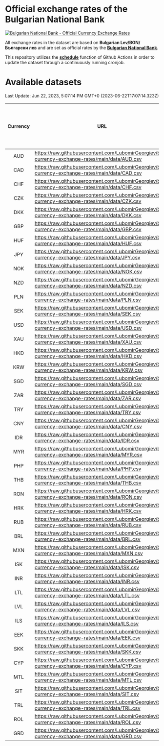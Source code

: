 # Official exchange rates of the Bulgarian National Bank

[![Bulgarian National Bank - Official Currency Exchange Rates](https://github.com/LubomirGeorgiev/bnb-currency-exchange-rates/actions/workflows/update-rates.yml/badge.svg?branch=main)](https://github.com/LubomirGeorgiev/bnb-currency-exchange-rates/actions/workflows/update-rates.yml)

All exchange rates in the dataset are based on **Bulgarian Lev/BGN/Български лев** and are set as official rates by the [**Bulgarian National Bank**](https://www.bnb.bg/Statistics/StExternalSector/StExchangeRates/StERForeignCurrencies/index.htm?toLang=_EN).

This repository utilizes the [**schedule**](https://docs.github.com/en/actions/reference/events-that-trigger-workflows) function of Github Actions in order to update the dataset through a continuously running cronjob.

# Available datasets

<!-- START LINKS (DO NOT EVER FU*ING DELETE THIS COMMENT FOR THE LOVE OF YOUR LIFE!!! IF YOU ARE CURIOS HOW IT WORKS, YOU CAN HAVE A LOOK AT ./src/updateReadme.ts) -->

Last Update: Jun 22, 2023, 5:07:14 PM GMT+0 (2023-06-22T17:07:14.323Z)

| Currency | URL                                                                                             | Number of records | Number of missing days that were filled in |
| :------: | ----------------------------------------------------------------------------------------------- | :---------------: | :----------------------------------------: |
|   AUD    | https://raw.githubusercontent.com/LubomirGeorgiev/bnb-currency-exchange-rates/main/data/AUD.csv |       8665        |                    2683                    |
|   CAD    | https://raw.githubusercontent.com/LubomirGeorgiev/bnb-currency-exchange-rates/main/data/CAD.csv |       8665        |                    2683                    |
|   CHF    | https://raw.githubusercontent.com/LubomirGeorgiev/bnb-currency-exchange-rates/main/data/CHF.csv |       8665        |                    2683                    |
|   CZK    | https://raw.githubusercontent.com/LubomirGeorgiev/bnb-currency-exchange-rates/main/data/CZK.csv |       8665        |                    2683                    |
|   DKK    | https://raw.githubusercontent.com/LubomirGeorgiev/bnb-currency-exchange-rates/main/data/DKK.csv |       8665        |                    2683                    |
|   GBP    | https://raw.githubusercontent.com/LubomirGeorgiev/bnb-currency-exchange-rates/main/data/GBP.csv |       8665        |                    2683                    |
|   HUF    | https://raw.githubusercontent.com/LubomirGeorgiev/bnb-currency-exchange-rates/main/data/HUF.csv |       8665        |                    2683                    |
|   JPY    | https://raw.githubusercontent.com/LubomirGeorgiev/bnb-currency-exchange-rates/main/data/JPY.csv |       8665        |                    2683                    |
|   NOK    | https://raw.githubusercontent.com/LubomirGeorgiev/bnb-currency-exchange-rates/main/data/NOK.csv |       8665        |                    2683                    |
|   NZD    | https://raw.githubusercontent.com/LubomirGeorgiev/bnb-currency-exchange-rates/main/data/NZD.csv |       8665        |                    2683                    |
|   PLN    | https://raw.githubusercontent.com/LubomirGeorgiev/bnb-currency-exchange-rates/main/data/PLN.csv |       8665        |                    2683                    |
|   SEK    | https://raw.githubusercontent.com/LubomirGeorgiev/bnb-currency-exchange-rates/main/data/SEK.csv |       8665        |                    2683                    |
|   USD    | https://raw.githubusercontent.com/LubomirGeorgiev/bnb-currency-exchange-rates/main/data/USD.csv |       8665        |                    2683                    |
|   XAU    | https://raw.githubusercontent.com/LubomirGeorgiev/bnb-currency-exchange-rates/main/data/XAU.csv |       8665        |                    2685                    |
|   HKD    | https://raw.githubusercontent.com/LubomirGeorgiev/bnb-currency-exchange-rates/main/data/HKD.csv |       8363        |                    2592                    |
|   KRW    | https://raw.githubusercontent.com/LubomirGeorgiev/bnb-currency-exchange-rates/main/data/KRW.csv |       8363        |                    2592                    |
|   SGD    | https://raw.githubusercontent.com/LubomirGeorgiev/bnb-currency-exchange-rates/main/data/SGD.csv |       8363        |                    2592                    |
|   ZAR    | https://raw.githubusercontent.com/LubomirGeorgiev/bnb-currency-exchange-rates/main/data/ZAR.csv |       8363        |                    2592                    |
|   TRY    | https://raw.githubusercontent.com/LubomirGeorgiev/bnb-currency-exchange-rates/main/data/TRY.csv |       6845        |                    2122                    |
|   CNY    | https://raw.githubusercontent.com/LubomirGeorgiev/bnb-currency-exchange-rates/main/data/CNY.csv |       6725        |                    2086                    |
|   IDR    | https://raw.githubusercontent.com/LubomirGeorgiev/bnb-currency-exchange-rates/main/data/IDR.csv |       6725        |                    2086                    |
|   MYR    | https://raw.githubusercontent.com/LubomirGeorgiev/bnb-currency-exchange-rates/main/data/MYR.csv |       6725        |                    2086                    |
|   PHP    | https://raw.githubusercontent.com/LubomirGeorgiev/bnb-currency-exchange-rates/main/data/PHP.csv |       6725        |                    2086                    |
|   THB    | https://raw.githubusercontent.com/LubomirGeorgiev/bnb-currency-exchange-rates/main/data/THB.csv |       6725        |                    2086                    |
|   RON    | https://raw.githubusercontent.com/LubomirGeorgiev/bnb-currency-exchange-rates/main/data/RON.csv |       6666        |                    2068                    |
|   HRK    | https://raw.githubusercontent.com/LubomirGeorgiev/bnb-currency-exchange-rates/main/data/HRK.csv |       6551        |                    2029                    |
|   RUB    | https://raw.githubusercontent.com/LubomirGeorgiev/bnb-currency-exchange-rates/main/data/RUB.csv |       6247        |                    1932                    |
|   BRL    | https://raw.githubusercontent.com/LubomirGeorgiev/bnb-currency-exchange-rates/main/data/BRL.csv |       5757        |                    1791                    |
|   MXN    | https://raw.githubusercontent.com/LubomirGeorgiev/bnb-currency-exchange-rates/main/data/MXN.csv |       5757        |                    1791                    |
|   ISK    | https://raw.githubusercontent.com/LubomirGeorgiev/bnb-currency-exchange-rates/main/data/ISK.csv |       5538        |                    1720                    |
|   INR    | https://raw.githubusercontent.com/LubomirGeorgiev/bnb-currency-exchange-rates/main/data/INR.csv |       5389        |                    1676                    |
|   LTL    | https://raw.githubusercontent.com/LubomirGeorgiev/bnb-currency-exchange-rates/main/data/LTL.csv |       5277        |                    1620                    |
|   LVL    | https://raw.githubusercontent.com/LubomirGeorgiev/bnb-currency-exchange-rates/main/data/LVL.csv |       4914        |                    1508                    |
|   ILS    | https://raw.githubusercontent.com/LubomirGeorgiev/bnb-currency-exchange-rates/main/data/ILS.csv |       4663        |                    1455                    |
|   EEK    | https://raw.githubusercontent.com/LubomirGeorgiev/bnb-currency-exchange-rates/main/data/EEK.csv |       3999        |                    1225                    |
|   SKK    | https://raw.githubusercontent.com/LubomirGeorgiev/bnb-currency-exchange-rates/main/data/SKK.csv |       2969        |                    911                     |
|   CYP    | https://raw.githubusercontent.com/LubomirGeorgiev/bnb-currency-exchange-rates/main/data/CYP.csv |       2904        |                    888                     |
|   MTL    | https://raw.githubusercontent.com/LubomirGeorgiev/bnb-currency-exchange-rates/main/data/MTL.csv |       2602        |                    797                     |
|   SIT    | https://raw.githubusercontent.com/LubomirGeorgiev/bnb-currency-exchange-rates/main/data/SIT.csv |       2540        |                    776                     |
|   TRL    | https://raw.githubusercontent.com/LubomirGeorgiev/bnb-currency-exchange-rates/main/data/TRL.csv |       1818        |                    559                     |
|   ROL    | https://raw.githubusercontent.com/LubomirGeorgiev/bnb-currency-exchange-rates/main/data/ROL.csv |       1697        |                    524                     |
|   GRD    | https://raw.githubusercontent.com/LubomirGeorgiev/bnb-currency-exchange-rates/main/data/GRD.csv |        361        |                    109                     |

<!-- END LINKS (DO NOT EVER FU*ING DELETE THIS COMMENT FOR THE LOVE OF YOUR LIFE!!! IF YOU ARE CURIOS HOW IT WORKS, YOU CAN HAVE A LOOK AT ./src/updateReadme.ts) -->
